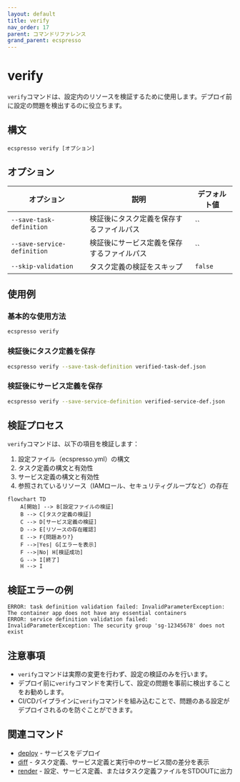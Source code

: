 ```yaml
---
layout: default
title: verify
nav_order: 17
parent: コマンドリファレンス
grand_parent: ecspresso
---
```


# verify

`verify`コマンドは、設定内のリソースを検証するために使用します。デプロイ前に設定の問題を検出するのに役立ちます。

## 構文

```
ecspresso verify [オプション]
```

## オプション

| オプション | 説明 | デフォルト値 |
|------------|------|-------------|
| `--save-task-definition` | 検証後にタスク定義を保存するファイルパス | `` |
| `--save-service-definition` | 検証後にサービス定義を保存するファイルパス | `` |
| `--skip-validation` | タスク定義の検証をスキップ | `false` |

## 使用例

### 基本的な使用方法

```bash
ecspresso verify
```

### 検証後にタスク定義を保存

```bash
ecspresso verify --save-task-definition verified-task-def.json
```

### 検証後にサービス定義を保存

```bash
ecspresso verify --save-service-definition verified-service-def.json
```

## 検証プロセス

`verify`コマンドは、以下の項目を検証します：

1. 設定ファイル（ecspresso.yml）の構文
2. タスク定義の構文と有効性
3. サービス定義の構文と有効性
4. 参照されているリソース（IAMロール、セキュリティグループなど）の存在

```mermaid
flowchart TD
    A[開始] --> B[設定ファイルの検証]
    B --> C[タスク定義の検証]
    C --> D[サービス定義の検証]
    D --> E[リソースの存在確認]
    E --> F{問題あり?}
    F -->|Yes| G[エラーを表示]
    F -->|No| H[検証成功]
    G --> I[終了]
    H --> I
```

## 検証エラーの例

```
ERROR: task definition validation failed: InvalidParameterException: The container app does not have any essential containers
ERROR: service definition validation failed: InvalidParameterException: The security group 'sg-12345678' does not exist
```

## 注意事項

- `verify`コマンドは実際の変更を行わず、設定の検証のみを行います。
- デプロイ前に`verify`コマンドを実行して、設定の問題を事前に検出することをお勧めします。
- CI/CDパイプラインに`verify`コマンドを組み込むことで、問題のある設定がデプロイされるのを防ぐことができます。

## 関連コマンド

- [deploy](./deploy.html) - サービスをデプロイ
- [diff](./diff.html) - タスク定義、サービス定義と実行中のサービス間の差分を表示
- [render](./render.html) - 設定、サービス定義、またはタスク定義ファイルをSTDOUTに出力
